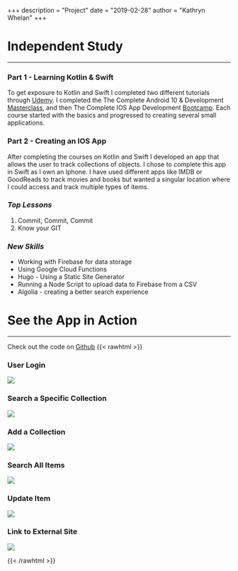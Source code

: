 +++
description = "Project"
date = "2019-02-28"
author = "Kathryn Whelan"
+++
# Independent Study
*****

### Part 1 - Learning Kotlin & Swift
To get exposure to Kotlin and Swift I completed two different tutorials through [Udemy](https://www.udemy.com/). I completed the The Complete Android 10 & Development [Masterclass](https://www.udemy.com/course/android-kotlin-developer/), and then The Complete IOS App Development [Bootcamp](https://www.udemy.com/course/ios-13-app-development-bootcamp/).  Each course started with the basics and progressed to creating several small applications.

### Part 2 - Creating an IOS App
After completing the courses on Kotlin and Swift I developed an app that allows the user to track collections of objects. I chose to complete this app in Swift as I own an Iphone. I have used different apps like IMDB or GoodReads to track movies and books but wanted a singular location where I could access and track multiple types of items.

### _Top Lessons_
1. Commit, Commit, Commit
2. Know your GIT


### _New Skills_
- Working with Firebase for data storage
- Using Google Cloud Functions
- Hugo - Using a Static Site Generator
- Running a Node Script to upload data to Firebase from a CSV
- Algolia - creating a better search experience


# See the App in Action
***
Check out the code on [Github](https://github.com/katiewhelan/Collections)
{{< rawhtml >}}
<h3>User Login</h3>
<img src="/images/swift/collect/Start3.gif" class="centergif" alt"App Login Page">
<h3>Search a Specific Collection</h3>
<img src="/images/swift/collect/SearchCollection3.gif" class="centergif" alt"App Login Page">
<h3>Add a Collection</h3>
<img src="/images/swift/collect/Alert.png" class="centergif" alt"App Login Page">
<h3>Search All Items</h3>
<img src="/images/swift/collect/SearchAll2.gif" class="centergif" alt"App Login Page">
<h3>Update Item</h3>
<img src="/images/swift/collect/Update2.gif" class="centergif" alt"App Login Page">

<h3>Link to External Site</h3>
<img src="/images/swift/collect/Link.gif" class="centergif" alt"App Login Page">


{{< /rawhtml >}}